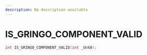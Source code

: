 ```yaml
---
description: No description available 
---
```


# IS_GRINGO_COMPONENT_VALID

```cpp
int IS_GRINGO_COMPONENT_VALID(int _Unk0);
```